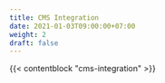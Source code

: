 ```yaml
---
title: CMS Integration
date: 2021-01-03T09:00:00+07:00
weight: 2
draft: false
---
```


{{< contentblock "cms-integration" >}}
